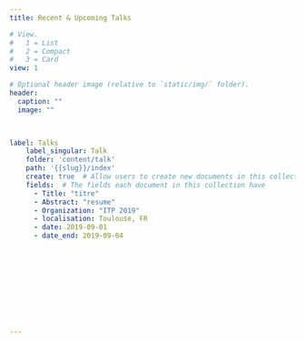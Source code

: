 ```yaml
---
title: Recent & Upcoming Talks

# View.
#   1 = List
#   2 = Compact
#   3 = Card
view: 1

# Optional header image (relative to `static/img/` folder).
header:
  caption: ""
  image: ""
 


label: Talks
    label_singular: Talk
    folder: 'content/talk'
    path: '{{slug}}/index'
    create: true  # Allow users to create new documents in this collection
    fields:  # The fields each document in this collection have
      - Title: "titre"
      - Abstract: "resume"
      - Organization: "ITP 2019"
      - localisation: Toulouse, FR
      - date: 2019-09-01
      - date_end: 2019-09-04











---
```

